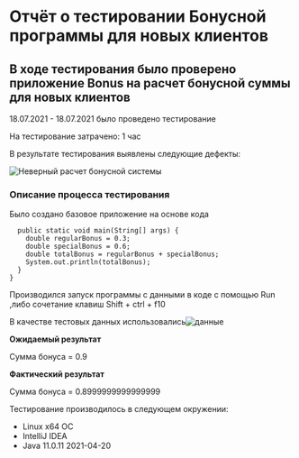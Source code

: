 # Отчёт о тестировании Бонусной программы для новых клиентов

## В ходе тестирования было проверено приложение Bonus на расчет бонусной суммы для новых клиентов

18.07.2021 - 18.07.2021  было проведено тестирование 

На тестирование затрачено: 1 час

В результате тестирования выявлены следующие дефекты:

![Неверный расчет бонусной системы](https://github.com/ElenaTyutina/Precision/issues/1)

### Описание процесса тестирования

Было создано базовое приложение на основе кода 

``` public class Main {
  public static void main(String[] args) {
    double regularBonus = 0.3;
    double specialBonus = 0.6;
    double totalBonus = regularBonus + specialBonus;
    System.out.println(totalBonus);
  }
}
```

Производился запуск программы с данными в коде с помощью Run ,либо сочетание клавиш Shift + ctrl + f10


В качестве тестовых данных использовались![ данные](https://github.com/netology-code/javaqa-homeworks/tree/master/programming#%D0%B7%D0%B0%D0%B4%D0%B0%D1%87%D0%B0-2---precision)

**Ожидаемый результат**

Сумма бонуса = 0.9

**Фактический результат**

Сумма бонуса = 0.8999999999999999

Тестирование производилось в следующем окружении:

   * Linux x64 ОС
   * IntelliJ IDEA
   * Java 11.0.11 2021-04-20



